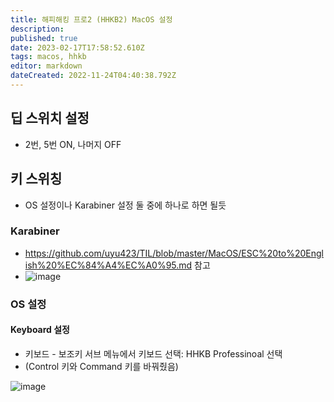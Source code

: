 ```yaml
---
title: 해피해킹 프로2 (HHKB2) MacOS 설정
description: 
published: true
date: 2023-02-17T17:58:52.610Z
tags: macos, hhkb
editor: markdown
dateCreated: 2022-11-24T04:40:38.792Z
---
```


## 딥 스위치 설정
- 2번, 5번 ON, 나머지 OFF

## 키 스위칭

- OS 설정이나 Karabiner 설정 둘 중에 하나로 하면 될듯

### Karabiner

- https://github.com/uyu423/TIL/blob/master/MacOS/ESC%20to%20English%20%EC%84%A4%EC%A0%95.md 참고
- ![image](https://user-images.githubusercontent.com/8033320/78235900-3fe52900-7514-11ea-82e0-e26ebd4bd0bd.png)


### OS 설정
#### Keyboard 설정

- 키보드 - 보조키 서브 메뉴에서 키보드 선택: HHKB Professinoal 선택
- (Control 키와 Command 키를 바꿔줬음)

![image](https://user-images.githubusercontent.com/8033320/35838670-ce1d0608-0b2f-11e8-83bf-f3d4bdb3690a.png)
